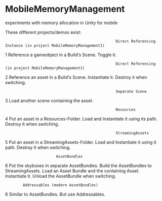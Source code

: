 # MobileMemoryManagement
 experiments with memory allocation in Unity for mobile
 
 These different projects/demos exist:
 
 
                                                      Direct Referencing Instance (in project MobileMemoryManagement1)


1
Reference a gameobject in a Build‘s Scene. Toggle it.

                                                      Direct Referencing (in project MobileMemoryManagement1)


2
Reference an asset in a Build‘s Scene. Instantiate it. Destroy it when switching.

                                                      Separate Scene


3
Load another scene containing the asset.

                                                      Resources


4
Put an asset in a Resources-Folder. Load and Instantiate it using its path. Destroy it when switching.

                                                      StreamingAssets


5
Put an asset in a StreamingAssets-Folder. Load and Instantiate it using it path. Destroy it when switching.



                           AssetBundles


6
Put the skyboxes in separate AssetBundles. Build the AssetBundles to StreamingAssets. Load an Asset Bundle and the containing Asset. Instantiate it. Unload the AssetBundle when switching.



            Addressables (modern AssetBundles)


6
Similar to AssetBundles. But use Addressables.
